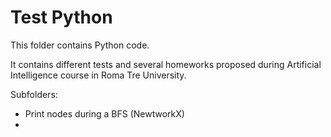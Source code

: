 # Test Python
This folder contains Python code.

It contains different tests and several homeworks proposed during Artificial Intelligence course in Roma Tre University.

Subfolders:
- Print nodes during a BFS (NewtworkX)
- 
